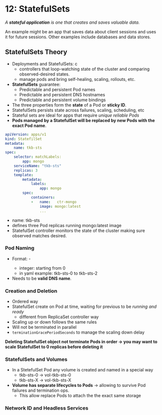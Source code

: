 # 12: StatefulSets

_A **stateful application** is one that creates and saves valuable data._

An example might be an app that saves data about client sessions and uses it for future sessions. Other examples include databases and data stores.

## StatefulSets Theory

- Deployments and StatefulSets: c
    - controllers that loop-watching state of the cluster and comparing observed-desired states.
    - manage pods and bring self-healing, scaling, rollouts, etc.
- __StatefulSets__ guarantee:
  - Predictable and persistent Pod names
  - Predictable and persistent DNS hostnames
  - Predictable and persistent volume bindings
- The three properties form the __state__ of a Pod or __sticky ID__.
- StatefulSets persists state across failures, scaling, scheduling, etc
- Stateful sets are ideal for apps that require _unique reliable Pods_
- __Pods managed by a StatefulSet will be replaced by new Pods with the exact Pod name__.

```yaml
apiVersion: apps/v1
kind: StatefilSet
metadata:
    name: tkb-sts
spec:
    selector: matchLabels:
        app: mongo
    serviceName: "tkb-sts"
    replicas: 3
    template:
        metadata:   
            labels: 
                app: mongo
        spec:
            containers:
            -   name:   ctr-mongo
                image: mongo:latest
                ...
```

- name: tkb-sts
- defines three Pod replicas running mongo:latest image
- StatefulSet controller monitors the state of the cluster making sure observed matches desired.

### Pod Naming

- Format: <StatefulSetName>-<Integer>
  - integer: starting from 0
  - in yaml example: tkb-sts-0 to tkb-sts-2
- Needs to be __valid DNS name__.

### Creation and Deletion

- Ordered way 
- StatefulSet create on Pod at time, waiting for previous to be _running and ready_
  - different from ReplicaSet controller way
- Scaling up or down follows the same rules
- Will not be terminated in parallel
- ```terminationGracePeriodSeconds``` to manage the scaling down delay

__Deleting StatefulSet object not terminate Pods in order -> you may want to scale StatefulSet to 0 replicas before deleting it__

### StatefulSets and Volumes

- In a StetefulSet Pod any volume is created and named in a special way
  - tkb-sts-0 -> vol-tkb-sts-0
  - tkb-sts-X -> vol-tkb-sts-X
- __Volume has separate lifecycles to Pods__ -> allowing to survive Pod failures and termination ops.
  - This allow replace Pods to attach the the exact same storage

### Network ID and Headless Services